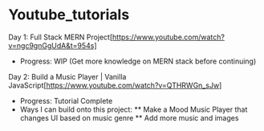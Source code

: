 # Youtube_tutorials

Day 1: Full Stack MERN Project[https://www.youtube.com/watch?v=ngc9gnGgUdA&t=954s]
  * Progress: WIP (Get more knowledge on MERN stack before continuing)

Day 2: Build a Music Player | Vanilla JavaScript[https://www.youtube.com/watch?v=QTHRWGn_sJw]
  * Progress: Tutorial Complete
  * Ways I can build onto this project:
   ** Make a Mood Music Player that changes UI based on music genre
   ** Add more music and images
